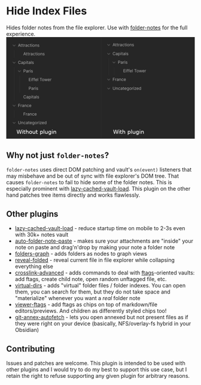 # Hide Index Files

Hides folder notes from the file explorer. Use with [folder-notes](https://github.com/LostPaul/obsidian-folder-notes) for the full experience.
![side by side comparison of file explorer without and with a plugin](./docs/comparison.png)

## Why not just `folder-notes`?

`folder-notes` uses direct DOM patching and vault's `on(event)` listeners that may misbehave and be out of sync with file explorer's DOM tree. That causes `folder-notes` to fail to hide some of the folder notes. This is especially prominent with [lazy-cached-vault-load](https://github.com/d7sd6u/obsidian-lazy-cached-vault-load). This plugin on the other hand patches tree items directly and works flawlessly.

## Other plugins

- [lazy-cached-vault-load](https://github.com/d7sd6u/obsidian-lazy-cached-vault-load) - reduce startup time on mobile to 2-3s even with 30k+ notes vault
- [auto-folder-note-paste](https://github.com/d7sd6u/obsidian-auto-folder-note-paste) - makes sure your attachments are "inside" your note on paste and drag'n'drop by making your note a folder note
- [folders-graph](https://github.com/d7sd6u/obsidian-folders-graph) - adds folders as nodes to graph views
- [reveal-folded](https://github.com/d7sd6u/obsidian-reveal-folded) - reveal current file in file explorer while collapsing everything else
- [crosslink-advanced](https://github.com/d7sd6u/obsidian-crosslink-advanced) - adds commands to deal with [ftags](https://github.com/d7sd6u/obsidian-lazy-cached-vault-load?tab=readme-ov-file#wait-a-minute-what-are-folderindex-notes-what-are-ftags-what-do-you-mean-annexed)-oriented vaults: add ftags, create child note, open random unftagged file, etc.
- [virtual-dirs](https://github.com/d7sd6u/obsidian-virtual-dirs) - adds "virtual" folder files / folder indexes. You can open them, you can search for them, but they do not take space and "materialize" whenever you want a _real_ folder note
- [viewer-ftags](https://github.com/d7sd6u/obsidian-viewer-ftags) - add ftags as chips on top of markdown/file editors/previews. And children as differently styled chips too!
- [git-annex-autofetch](https://github.com/d7sd6u/obsidian-git-annex-autofetch) - lets you open annexed but not present files as if they were right on your device (basically, NFS/overlay-fs hybrid in your Obsidian)

## Contributing

Issues and patches are welcome. This plugin is intended to be used with other plugins and I would try to do my best to support this use case, but I retain the right to refuse supporting any given plugin for arbitrary reasons.
